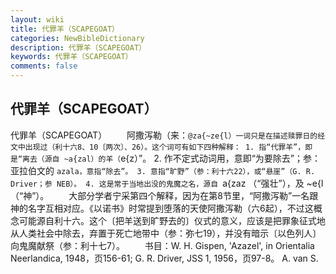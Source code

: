 ```yaml
---
layout: wiki
title: 代罪羊（SCAPEGOAT）
categories: NewBibleDictionary
description: 代罪羊（SCAPEGOAT）
keywords: 代罪羊（SCAPEGOAT）
comments: false
---
```


## 代罪羊（SCAPEGOAT）



代罪羊（SCAPEGOAT）
　　阿撒泻勒（来：`@za{~ze{l）一词只是在描述赎罪日的经文中出现过（利十六8、10〔两次〕、26）。这个词可有如下四种解释： 1. 指“代罪羊”，即是“离去（源自 ~a{zal）的羊（`e{z）”。 2. 作不定式动词用，意即“为要除去”；参：亚拉伯文的 `azala，意指“除去”。 3. 意指“旷野”（参：利十六22），或“悬崖”（G. R. Driver；参 NEB）。 4. 这是常于当地出没的鬼魔之名，源自 `a{zaz （“强壮”），及 ~e{l （“神”）。
　　大部分学者宁采第四个解释，因为在第8节里，“阿撒泻勒”一名跟神的名字互相对应。《以诺书》时常提到堕落的天使阿撒泻勒（六6起），不过这概念可能源自利十六。这个〔把羊送到旷野去的〕仪式的意义，应该是把罪象征式地从人类社会中除去，弃置于死亡地带中（参：弥七19），并没有暗示〔以色列人〕向鬼魔献祭（参：利十七7）。
　　书目：W. H. Gispen, 'Azazel', in Orientalia Neerlandica, 1948，页156-61; G. R. Driver, JSS 1, 1956，页97-8。
A. van S.




